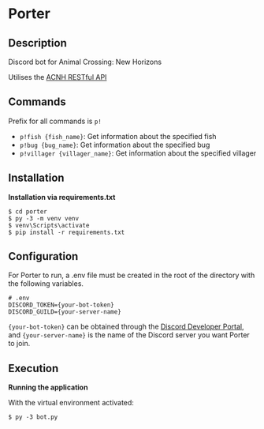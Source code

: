 # Porter

## Description
Discord bot for Animal Crossing: New Horizons

Utilises the [ACNH RESTful API](http://acnhapi.com/)

## Commands

Prefix for all commands is `p!`

* `p!fish {fish_name}`: Get information about the specified fish
* `p!bug {bug_name}`: Get information about the specified bug
* `p!villager {villager_name}`: Get information about the specified villager


## Installation

**Installation via requirements.txt**

```shell
$ cd porter
$ py -3 -m venv venv
$ venv\Scripts\activate
$ pip install -r requirements.txt
```

## Configuration

For Porter to run, a .env file must be created in the root of the directory with the following variables.

```
# .env
DISCORD_TOKEN={your-bot-token}
DISCORD_GUILD={your-server-name}
```

`{your-bot-token}` can be obtained through the [Discord Developer Portal](https://discord.com/developers/applications), and `{your-server-name}` is the name of the Discord server you want Porter to join.

## Execution

**Running the application**

With the virtual environment activated:

````shell
$ py -3 bot.py
```` 
